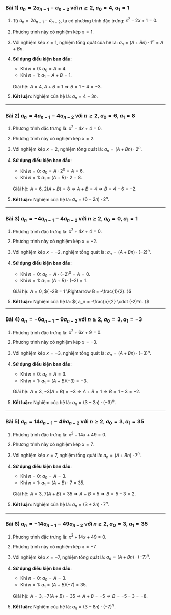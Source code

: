 ### Bài 1) ${ a_n = 2a_{n-1} - a_{n-2} }$ với ${ n \geq 2 }$, ${ a_0 = 4 }$, ${ a_1 = 1 }$

1. Từ ${ a_n = 2a_{n-1} - a_{n-2} }$, ta có phương trình đặc trưng:
   ${
   x^2 - 2x + 1 = 0.
   }$
2. Phương trình này có nghiệm kép ${ x = 1 }$.
3. Với nghiệm kép ${ x = 1 }$, nghiệm tổng quát của hệ là:
   ${
   a_n = (A + Bn) \cdot 1^n = A + Bn.
   }$
4. **Sử dụng điều kiện ban đầu**:
   - Khi ${ n = 0 }$: ${ a_0 = A = 4 }$.
   - Khi ${ n = 1 }$: ${ a_1 = A + B = 1 }$.

   Giải hệ:
   ${
   A = 4,
   }$
   ${
   A + B = 1 \Rightarrow B = 1 - 4 = -3.
   }$

5. **Kết luận**: Nghiệm của hệ là:
   ${
   a_n = 4 - 3n.
   }$

---

### Bài 2) ${ a_n = 4a_{n-1} - 4a_{n-2} }$ với ${ n \geq 2 }$, ${ a_0 = 6 }$, ${ a_1 = 8 }$

1. Phương trình đặc trưng là:
   ${
   x^2 - 4x + 4 = 0.
   }$
2. Phương trình này có nghiệm kép ${ x = 2 }$.
3. Với nghiệm kép ${ x = 2 }$, nghiệm tổng quát là:
   ${
   a_n = (A + Bn) \cdot 2^n.
   }$
4. **Sử dụng điều kiện ban đầu**:
   - Khi ${ n = 0 }$: ${ a_0 = A \cdot 2^0 = A = 6 }$.
   - Khi ${ n = 1 }$: ${ a_1 = (A + B) \cdot 2 = 8 }$.

   Giải hệ:
   ${
   A = 6,
   }$
   ${
   2(A + B) = 8 \Rightarrow A + B = 4 \Rightarrow B = 4 - 6 = -2.
   }$

5. **Kết luận**: Nghiệm của hệ là:
   ${
   a_n = (6 - 2n) \cdot 2^n.
   }$

---

### Bài 3) ${ a_n = -4a_{n-1} - 4a_{n-2} }$ với ${ n \geq 2 }$, ${ a_0 = 0 }$, ${ a_1 = 1 }$

1. Phương trình đặc trưng là:
   ${
   x^2 + 4x + 4 = 0.
   }$
2. Phương trình này có nghiệm kép ${ x = -2 }$.
3. Với nghiệm kép ${ x = -2 }$, nghiệm tổng quát là:
   ${
   a_n = (A + Bn) \cdot (-2)^n.
   }$
4. **Sử dụng điều kiện ban đầu**:
   - Khi ${ n = 0 }$: ${ a_0 = A \cdot (-2)^0 = A = 0 }$.
   - Khi ${ n = 1 }$: ${ a_1 = (A + B) \cdot (-2) = 1 }$.

   Giải hệ:
   ${
   A = 0,
   }$
   ${
   -2B = 1 \Rightarrow B = -\frac{1}{2}.
   }$

5. **Kết luận**: Nghiệm của hệ là:
   ${
   a_n = -\frac{n}{2} \cdot (-2)^n.
   }$

---

### Bài 4) ${ a_n = -6a_{n-1} - 9a_{n-2} }$ với ${ n \geq 2 }$, ${ a_0 = 3 }$, ${ a_1 = -3 }$

1. Phương trình đặc trưng là:
   ${
   x^2 + 6x + 9 = 0.
   }$
2. Phương trình này có nghiệm kép ${ x = -3 }$.
3. Với nghiệm kép ${ x = -3 }$, nghiệm tổng quát là:
   ${
   a_n = (A + Bn) \cdot (-3)^n.
   }$
4. **Sử dụng điều kiện ban đầu**:
   - Khi ${ n = 0 }$: ${ a_0 = A = 3 }$.
   - Khi ${ n = 1 }$: ${ a_1 = (A + B)(-3) = -3 }$.

   Giải hệ:
   ${
   A = 3,
   }$
   ${
   -3(A + B) = -3 \Rightarrow A + B = 1 \Rightarrow B = 1 - 3 = -2.
   }$

5. **Kết luận**: Nghiệm của hệ là:
   ${
   a_n = (3 - 2n) \cdot (-3)^n.
   }$

---

### Bài 5) ${ a_n = 14a_{n-1} - 49a_{n-2} }$ với ${ n \geq 2 }$, ${ a_0 = 3 }$, ${ a_1 = 35 }$

1. Phương trình đặc trưng là:
   ${
   x^2 - 14x + 49 = 0.
   }$
2. Phương trình này có nghiệm kép ${ x = 7 }$.
3. Với nghiệm kép ${ x = 7 }$, nghiệm tổng quát là:
   ${
   a_n = (A + Bn) \cdot 7^n.
   }$
4. **Sử dụng điều kiện ban đầu**:
   - Khi ${ n = 0 }$: ${ a_0 = A = 3 }$.
   - Khi ${ n = 1 }$: ${ a_1 = (A + B) \cdot 7 = 35 }$.

   Giải hệ:
   ${
   A = 3,
   }$
   ${
   7(A + B) = 35 \Rightarrow A + B = 5 \Rightarrow B = 5 - 3 = 2.
   }$

5. **Kết luận**: Nghiệm của hệ là:
   ${
   a_n = (3 + 2n) \cdot 7^n.
   }$

---

### Bài 6) ${ a_n = -14a_{n-1} - 49a_{n-2} }$ với ${ n \geq 2 }$, ${ a_0 = 3 }$, ${ a_1 = 35 }$

1. Phương trình đặc trưng là:
   ${
   x^2 + 14x + 49 = 0.
   }$
2. Phương trình này có nghiệm kép ${ x = -7 }$.
3. Với nghiệm kép ${ x = -7 }$, nghiệm tổng quát là:
   ${
   a_n = (A + Bn) \cdot (-7)^n.
   }$
4. **Sử dụng điều kiện ban đầu**:
   - Khi ${ n = 0 }$: ${ a_0 = A = 3 }$.
   - Khi ${ n = 1 }$: ${ a_1 = (A + B)(-7) = 35 }$.

   Giải hệ:
   ${
   A = 3,
   }$
   ${
   -7(A + B) = 35 \Rightarrow A + B = -5 \Rightarrow B = -5 - 3 = -8.
   }$

5. **Kết luận**: Nghiệm của hệ là:
   ${
   a_n = (3 - 8n) \cdot (-7)^n.
   }$
